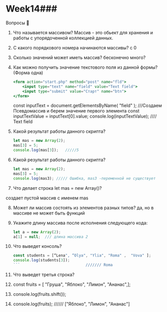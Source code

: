 # Week14### 
Вопросы 💎

1. Что называется массивом?
Массив - это обьект для хранения и работы с упорядоченной коллекцией данных.

2. С какого порядкового номера начинаются массивы?
с 0

3. Сколько значений может иметь массив?
бесконечно много?

4. Как можно получить значение текстового поля из данной формы? (Форма одна)
    
    ```jsx
    <form action="start.php" method="post" name="fld">
    	<input type="text" name="field" value="Text field">
    	<input type="submit" value="Старт" name="btn">
    </form>
    
    ```
 
     const inputText = document.getElementsByName( "field" );   ///Создаем Псевдомассив и берем значение первого элемента 
     const inputTextValue = inputText[0].value;
     console.log(inputTextValue);  ////  Text field



5. Какой результат работы данного скрипта?
    
    ```jsx
    let mas = new Array(2);
    mas[3] = 5;
    console.log(mas[3]);   /////5
    ```
    
6. Какой результат работы данного скрипта?
    
    ```jsx
    let mas = new Array(2);
    mas[3] = 5;
    console.log(mas3); ///// Ошибка, mas3 -переменной не существует
    ```
    
7. Что делает строка let mas = new Array()?

создает пустой массив с именем mas

8. Может ли массив состоять из элементов разных типов?
да, но в массиве не может быть функций

9. Укажите длину массива после исполнения следующего кода:
    
    ```jsx
    let a = new Array(2);
    a[1] = null;  /// длина массива 2
    ```

  
    
10. Что выведет консоль?
    
    ```jsx
    const students = [“Lena", “Olya", "Ylia", "Roma" ,  "Vova" ];
    console.log(students[3]);
    ```                             /////// Roma
    
11. Что выведет третья строка?
1. const fruits = [ "Груша", "Яблоко", "Лимон", "Ананас",];

2. console.log(fruits.shift()); 

3. console.log(fruits);                          //////  ["Яблоко", "Лимон", "Ананас"]
